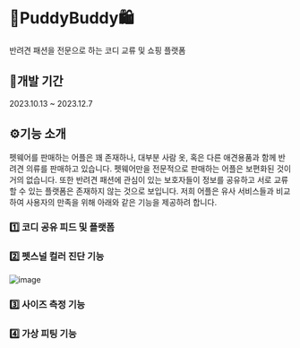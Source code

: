 # 🐶PuddyBuddy🛍️

반려견 패션을 전문으로 하는 코디 교류 및 쇼핑 플랫폼

## 📅개발 기간
2023.10.13 ~ 2023.12.7

## ⚙️기능 소개
펫웨어를 판매하는 어플은 꽤 존재하나, 대부분 사람 옷, 혹은 다른 애견용품과 함께 반려견 의류를 판매하고 있습니다. 펫웨어만을 전문적으로 판매하는 어플은 보편화된 것이 거의 없습니다. 또한 반려견 패션에 관심이 있는 보호자들이 정보를 공유하고 서로 교류할 수 있는 플랫폼은 존재하지 않는 것으로 보입니다. 저희 어플은 유사 서비스들과 비교하여 사용자의 만족을 위해 아래와 같은 기능을 제공하려 합니다.

### 1️⃣ 코디 공유 피드 및 플랫폼

### 2️⃣ 펫스널 컬러 진단 기능
![image](https://github.com/puddybuddy2023/puddyBuddy_fe/assets/110683103/7414abed-c102-49b8-99b5-35a5b041bf8d)

### 3️⃣ 사이즈 측정 기능
### 4️⃣ 가상 피팅 기능
